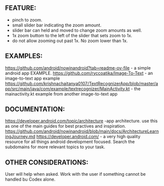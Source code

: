 ## FEATURE:

- pinch to zoom.
- small slider bar indicating the zoom amount.
- slider bar can held and moved to change zoom amounts as well.
- 1x zoom buttom to the left of the slider that sets zoom to 1x.
- do not allow zooming out past 1x. No zoom lower than 1x.


## EXAMPLES:

https://github.com/android/nowinandroid?tab=readme-ov-file - a simple android app EXAMPLE.
https://github.com/ryccoatika/Image-To-Text - an image-to-text app example
https://github.com/krishnachaitanya0107/TextRecognizerApp/blob/master/app/src/main/java/com/example/textrecognizer/MainActivity.kt - the mainactivity.kt example from another image-to-text app

## DOCUMENTATION:

https://developer.android.com/topic/architecture -app architecture. use this as one of the main guides for best practives and inspiration.
https://github.com/android/nowinandroid/blob/main/docs/ArchitectureLearningJourney.md
https://developer.android.com/ - a very high quality resource for all things android development focused. Search the subdomains for more relevant topics to your task.


## OTHER CONSIDERATIONS:

User will help when asked. Work with the user if something cannot be handled bu Codex alone.